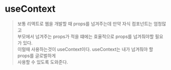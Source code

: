 # useContext
> 보통 리액트로 웹을 개발할 때 props를 넘겨주는데 만약 자식 컴포넌트는 엄청많고  
> 부모에서 넘겨주는 props가 적을 떄에는 효율적으로 props를 넘겨줘야할 필요가 있다.  
> 이럴때 사용하는것이 useContext이다. useContext는 내가 넘겨줘야 할 props를 글로벌하게  
> 사용할 수 있도록 도와준다.
